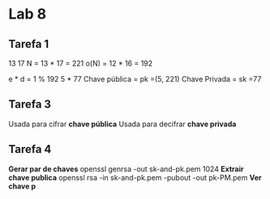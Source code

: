 # Lab 8

## Tarefa 1
13 17
N = 13 * 17 = 221
o(N) = 12 * 16 = 192

e *  d =  1 % 192
5 * 77
Chave pública = pk =(5, 221)
Chave Privada = sk =77
## Tarefa 3
Usada para cifrar **chave pública**
Usada para decifrar **chave privada**
## Tarefa 4
**Gerar par de chaves**
openssl genrsa -out sk-and-pk.pem 1024
**Extrair chave publica**
openssl rsa -in sk-and-pk.pem -pubout -out pk-PM.pem
**Ver chave p**